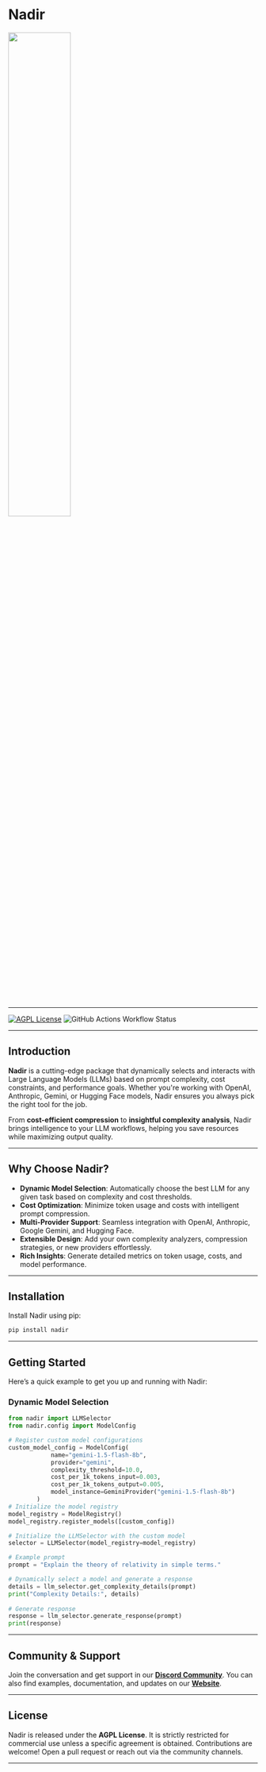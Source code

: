 # Nadir

<img src="https://i.imgur.com/ZWnhY9T.png" width=50% height=50%>


---

[![AGPL License](https://img.shields.io/badge/license-AGPL-blue.svg)](http://www.gnu.org/licenses/agpl-3.0)
![GitHub Actions Workflow Status](https://img.shields.io/github/actions/workflow/status/doramirdor/Nadir/python-package.yml)


---

## Introduction

**Nadir** is a cutting-edge package that dynamically selects and interacts with Large Language Models (LLMs) based on prompt complexity, cost constraints, and performance goals. Whether you're working with OpenAI, Anthropic, Gemini, or Hugging Face models, Nadir ensures you always pick the right tool for the job.

From **cost-efficient compression** to **insightful complexity analysis**, Nadir brings intelligence to your LLM workflows, helping you save resources while maximizing output quality.

---

## Why Choose Nadir?

- **Dynamic Model Selection**: Automatically choose the best LLM for any given task based on complexity and cost thresholds.
- **Cost Optimization**: Minimize token usage and costs with intelligent prompt compression.
- **Multi-Provider Support**: Seamless integration with OpenAI, Anthropic, Google Gemini, and Hugging Face.
- **Extensible Design**: Add your own complexity analyzers, compression strategies, or new providers effortlessly.
- **Rich Insights**: Generate detailed metrics on token usage, costs, and model performance.

---

## Installation

Install Nadir using pip:

```bash
pip install nadir
```

---
 
## Getting Started
Here’s a quick example to get you up and running with Nadir:

### Dynamic Model Selection
```python
from nadir import LLMSelector
from nadir.config import ModelConfig

# Register custom model configurations
custom_model_config = ModelConfig(
            name="gemini-1.5-flash-8b",
            provider="gemini",
            complexity_threshold=10.0,
            cost_per_1k_tokens_input=0.003,
            cost_per_1k_tokens_output=0.005,
            model_instance=GeminiProvider("gemini-1.5-flash-8b")
        )
# Initialize the model registry
model_registry = ModelRegistry()
model_registry.register_models([custom_config])

# Initialize the LLMSelector with the custom model
selector = LLMSelector(model_registry=model_registry)

# Example prompt
prompt = "Explain the theory of relativity in simple terms."

# Dynamically select a model and generate a response
details = llm_selector.get_complexity_details(prompt)
print("Complexity Details:", details)
    
# Generate response
response = llm_selector.generate_response(prompt)
print(response)
```

---

## Community & Support

Join the conversation and get support in our **[Discord Community](https://discord.gg/nadir)**. You can also find examples, documentation, and updates on our **[Website](https://nadir.ai)**.

---

## License

Nadir is released under the **AGPL License**. It is strictly restricted for commercial use unless a specific agreement is obtained. Contributions are welcome! Open a pull request or reach out via the community channels.

---